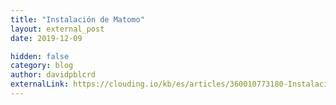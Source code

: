 ```yaml
---
title: "Instalación de Matomo"
layout: external_post
date: 2019-12-09

hidden: false
category: blog
author: davidpblcrd
externalLink: https://clouding.io/kb/es/articles/360010773180-Instalaci%C3%B3n-de-Matomo
---
```

